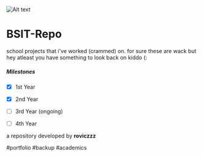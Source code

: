 ![Alt text](https://github.com/user-attachments/assets/f0502915-cb49-4d65-9831-586fe053b544)
# BSIT-Repo

school projects that i've worked (crammed) on.
for sure these are wack but hey atleast you have something to look back on kiddo (:



##### Milestones

- [X] 1st Year
- [X] 2nd Year
- [ ] 3rd Year (ongoing)
- [ ] 4th Year




a repository developed by **roviczzz**

#portfolio #backup #academics
